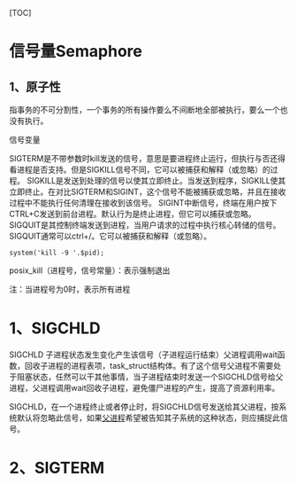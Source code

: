 [TOC]
# 信号量Semaphore

## 1、原子性
指事务的不可分割性，一个事务的所有操作要么不间断地全部被执行，要么一个也没有执行。






信号变量


SIGTERM是不带参数时kill发送的信号，意思是要进程终止运行，但执行与否还得看进程是否支持。但是SIGKILL信号不同，它可以被捕获和解释（或忽略）的过程。
SIGKILL是发送到处理的信号以使其立即终止。当发送到程序，SIGKILL使其立即终止。在对比SIGTERM和SIGINT，这个信号不能被捕获或忽略，并且在接收过程中不能执行任何清理在接收到该信号。
SIGINT中断信号，终端在用户按下CTRL+C发送到前台进程。默认行为是终止进程，但它可以捕获或忽略。
SIGQUIT是其控制终端发送到进程，当用户请求的过程中执行核心转储的信号。 SIGQUIT通常可以ctrl+/。它可以被捕获和解释（或忽略）。

```
system('kill -9 '.$pid);
```

posix_kill（进程号，信号常量）：表示强制退出

注：当进程号为0时，表示所有进程

# 1、SIGCHLD

SIGCHLD 子进程状态发生变化产生该信号（子进程运行结束）父进程调用wait函数，回收子进程的进程表项，task_struct结构体。有了这个信号父进程不需要处于阻塞状态，任然可以干其他事情，当子进程结束时发送一个SIGCHLD信号给父进程，父进程调用wait回收子进程，避免僵尸进程的产生，提高了资源利用率。



SIGCHLD，在一个进程终止或者停止时，将SIGCHLD信号发送给其父进程，按系统默认将忽略此信号，如果[父进程](https://baike.baidu.com/item/父进程/614062)希望被告知其子系统的这种状态，则应捕捉此信号。

# 2、SIGTERM

